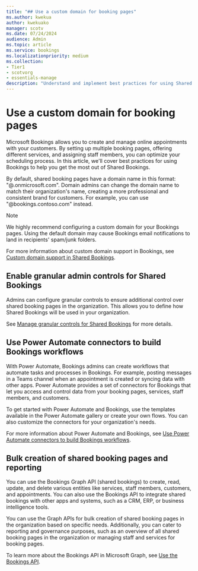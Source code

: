 ```yaml
---
title: "## Use a custom domain for booking pages"
ms.author: kwekua
author: kwekuako
manager: scotv
ms.date: 07/24/2024
audience: Admin
ms.topic: article
ms.service: bookings
ms.localizationpriority: medium
ms.collection:
- Tier1
- scotvorg
- essentials-manage
description: "Understand and implement best practices for using Shared Bookings features."
---
```


# Use a custom domain for booking pages

Microsoft Bookings allows you to create and manage online appointments with your customers. By setting up multiple booking pages, offering different services, and assigning staff members, you can optimize your scheduling process. In this article, we'll cover best practices for using Bookings to help you get the most out of Shared Bookings.

By default, shared booking pages have a domain name in this format: "@.onmicrosoft.com". Domain admins can change the domain name to match their organization's name, creating a more professional and consistent brand for customers. For example, you can use "@bookings.contoso.com" instead.

> [!NOTE]
> We highly recommend configuring a custom domain for your Bookings pages. Using the default domain may cause Bookings email notifications to land in recipients' spam/junk folders.

For more information about custom domain support in Bookings, see [Custom domain support in Shared Bookings](custom-domain-support.md).

## Enable granular admin controls for Shared Bookings

Admins can configure granular controls to ensure additional control over shared booking pages in the organization. This allows you to define how Shared Bookings will be used in your organization.

See [Manage granular controls for Shared Bookings](granular-controls-shared-bookings.md) for more details.

## Use Power Automate connectors to build Bookings workflows

With Power Automate, Bookings admins can create workflows that automate tasks and processes in Bookings. For example, posting messages in a Teams channel when an appointment is created or syncing data with other apps. Power Automate provides a set of connectors for Bookings that let you access and control data from your booking pages, services, staff members, and customers.

To get started with Power Automate and Bookings, use the templates available in the Power Automate gallery or create your own flows. You can also customize the connectors for your organization's needs.

For more information about Power Automate and Bookings, see [Use Power Automate connectors to build Bookings workflows](power-automate-integration.md).

## Bulk creation of shared booking pages and reporting

You can use the Bookings Graph API (shared bookings) to create, read, update, and delete various entities like services, staff members, customers, and appointments. You can also use the Bookings API to integrate shared bookings with other apps and systems, such as a CRM, ERP, or business intelligence tools.

You can use the Graph APIs for bulk creation of shared booking pages in the organization based on specific needs. Additionally, you can cater to reporting and governance purposes, such as an overview of all shared booking pages in the organization or managing staff and services for booking pages.

To learn more about the Bookings API in Microsoft Graph, see [Use the Bookings API](/graph/api/resources/booking-api-overview?view=graph-rest-1.0&preserve-view=true).
